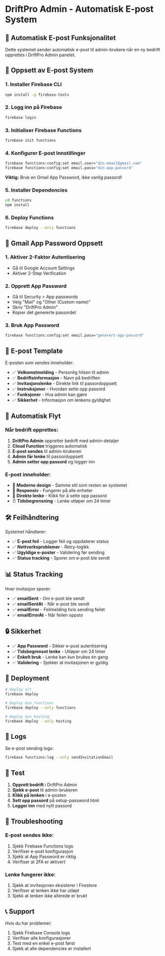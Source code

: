 # DriftPro Admin - Automatisk E-post System

## 🚀 Automatisk E-post Funksjonalitet

Dette systemet sender automatisk e-post til admin-brukere når en ny bedrift opprettes i DriftPro Admin panelet.

## 📧 Oppsett av E-post System

### 1. Installer Firebase CLI
```bash
npm install -g firebase-tools
```

### 2. Logg inn på Firebase
```bash
firebase login
```

### 3. Initialiser Firebase Functions
```bash
firebase init functions
```

### 4. Konfigurer E-post Innstillinger
```bash
firebase functions:config:set email.user="din-email@gmail.com"
firebase functions:config:set email.pass="din-app-passord"
```

**Viktig:** Bruk en Gmail App Password, ikke vanlig passord!

### 5. Installer Dependencies
```bash
cd functions
npm install
```

### 6. Deploy Functions
```bash
firebase deploy --only functions
```

## 🔧 Gmail App Password Oppsett

### 1. Aktiver 2-Faktor Autentisering
- Gå til Google Account Settings
- Aktiver 2-Step Verification

### 2. Opprett App Password
- Gå til Security > App passwords
- Velg "Mail" og "Other (Custom name)"
- Skriv "DriftPro Admin"
- Kopier det genererte passordet

### 3. Bruk App Password
```bash
firebase functions:config:set email.pass="generert-app-passord"
```

## 📨 E-post Template

E-posten som sendes inneholder:
- ✅ **Velkomstmelding** - Personlig hilsen til admin
- ✅ **Bedriftsinformasjon** - Navn på bedriften
- ✅ **Invitasjonslenke** - Direkte link til passordoppsett
- ✅ **Instruksjoner** - Hvordan sette opp passord
- ✅ **Funksjoner** - Hva admin kan gjøre
- ✅ **Sikkerhet** - Informasjon om lenkens gyldighet

## 🔄 Automatisk Flyt

### Når bedrift opprettes:
1. **DriftPro Admin** oppretter bedrift med admin-detaljer
2. **Cloud Function** triggeres automatisk
3. **E-post sendes** til admin-brukeren
4. **Admin får lenke** til passordoppsett
5. **Admin setter opp passord** og logger inn

### E-post inneholder:
- 🎨 **Moderne design** - Samme stil som resten av systemet
- 📱 **Responsiv** - Fungerer på alle enheter
- 🔗 **Direkte lenke** - Klikk for å sette opp passord
- ⏰ **Tidsbegrensning** - Lenke utløper om 24 timer

## 🛠️ Feilhåndtering

Systemet håndterer:
- ✅ **E-post feil** - Logger feil og oppdaterer status
- ✅ **Nettverksproblemer** - Retry-logikk
- ✅ **Ugyldige e-poster** - Validering før sending
- ✅ **Status tracking** - Sporer om e-post ble sendt

## 📊 Status Tracking

Hver invitasjon sporer:
- ✅ **emailSent** - Om e-post ble sendt
- ✅ **emailSentAt** - Når e-post ble sendt
- ✅ **emailError** - Feilmelding hvis sending feilet
- ✅ **emailErrorAt** - Når feilen oppsto

## 🔒 Sikkerhet

- ✅ **App Password** - Sikker e-post autentisering
- ✅ **Tidsbegrenset lenke** - Utløper om 24 timer
- ✅ **Enkelt bruk** - Lenke kan kun brukes én gang
- ✅ **Validering** - Sjekker at invitasjonen er gyldig

## 🚀 Deployment

```bash
# Deploy alt
firebase deploy

# Deploy kun functions
firebase deploy --only functions

# Deploy kun hosting
firebase deploy --only hosting
```

## 📝 Logs

Se e-post sending logs:
```bash
firebase functions:log --only sendInvitationEmail
```

## 🎯 Test

1. **Opprett bedrift** i DriftPro Admin
2. **Sjekk e-post** til admin-brukeren
3. **Klikk på lenken** i e-posten
4. **Sett opp passord** på setup-password.html
5. **Logger inn** med nytt passord

## 🔧 Troubleshooting

### E-post sendes ikke:
1. Sjekk Firebase Functions logs
2. Verifiser e-post konfigurasjon
3. Sjekk at App Password er riktig
4. Verifiser at 2FA er aktivert

### Lenke fungerer ikke:
1. Sjekk at invitasjonen eksisterer i Firestore
2. Verifiser at lenken ikke har utløpt
3. Sjekk at lenken ikke allerede er brukt

## 📞 Support

Hvis du har problemer:
1. Sjekk Firebase Console logs
2. Verifiser alle konfigurasjoner
3. Test med en enkel e-post først
4. Sjekk at alle dependencies er installert
